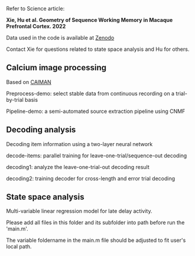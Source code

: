 Refer to Science article:

**Xie, Hu et al. Geometry of Sequence Working Memory in Macaque Prefrontal Cortex. 2022**

Data used in the code is available at [Zenodo](https://doi.org/10.5281/zenodo.5739376)

Contact Xie for questions related to state space analysis and Hu for others.

## Calcium image processing

Based on [CAIMAN](https://github.com/flatironinstitute/CaImAn)

Preprocess-demo: select stable data from continuous recording on a trial-by-trial basis

Pipeline-demo: a semi-automated source extraction pipeline using CNMF


## Decoding analysis

Decoding item information using a two-layer neural network

decode-items: parallel training for leave-one-trial/sequence-out decoding

decoding1: analyze the leave-one-trial-out decoding result

decoding2: training decoder for cross-length and error trial decoding


## State space analysis

Multi-variable linear regression model for late delay activity.

Please add all files in this folder and its subfolder into path before run the 'main.m'.

The variable foldername in the main.m file should be adjusted to fit user's local path. 



